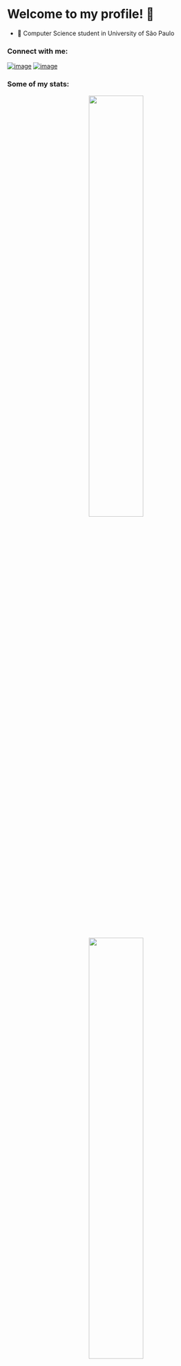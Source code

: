 # Welcome to my profile! 👋

- 🔭 Computer Science student in University of São Paulo

<h3>Connect with me:</h3>

[![image](https://img.shields.io/badge/Gmail-D14836?style=for-the-badge&logo=gmail&logoColor=white)](mailto:fabricio-sampaio@usp.br)
[![image](https://img.shields.io/badge/LinkedIn-0077B5?style=for-the-badge&logo=linkedin&logoColor=white)](https://www.linkedin.com/in/fabricio-sampaio/)

<h3>Some of my stats:</h3>

<div align="center">

  <img height="50%" width="auto" src ="https://github-readme-stats.vercel.app/api?username=iTzFabregas&show_icons=true&count_private=true&theme=highcontrast&hide_border=true&hide=stars&bg_color=00000000">
  
  <img height="50%" width="auto" src ="https://github-readme-stats.vercel.app/api/top-langs/?username=iTzFabregas&layout=compact&&include_all_commits=true&hide_border=true&theme=highcontrast&bg_color=00000000&langs_count=6">
  
  <!-- <img src ="https://github-readme-streak-stats.herokuapp.com?user=iTzFabregas&theme=highcontrast&hide_border=true&background=FFFFFF00"> -->
  
</div>
